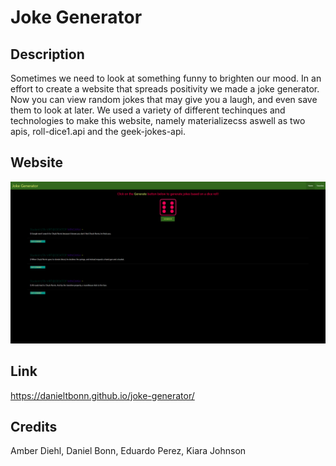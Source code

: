 # Joke Generator

## Description

Sometimes we need to look at something funny to brighten our mood. In an effort to create a website that spreads positivity we made a joke generator. Now you can view random jokes that may give you a laugh, and even save them to look at later. We used a variety of different techinques and technologies to make this website, namely materializecss aswell as two apis, roll-dice1.api and the geek-jokes-api.

## Website

![joke generator website](./assets/images/joke-generator-webpage.png)

## Link

https://danieltbonn.github.io/joke-generator/

## Credits

Amber Diehl, 
Daniel Bonn, 
Eduardo Perez, 
Kiara Johnson


